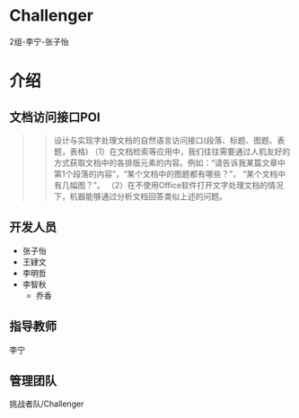 # Challenger
2组-李宁-张子怡

介绍
====

文档访问接口POI
---------------

 >>设计与实现字处理文档的自然语言访问接口(段落、标题、图题、表题，表格) 
（1）在文档检索等应用中，我们往往需要通过人机友好的方式获取文档中的各排版元素的内容。例如：“请告诉我某篇文章中第1个段落的内容”，“某个文档中的图题都有哪些？”， “某个文档中有几幅图？”。 （2）在不使用Office软件打开文字处理文档的情况下，机器能够通过分析文档回答类似上述的问题。

开发人员
-------
* 张子怡
 * 王肄文
  * 李明哲
   * 李智秋
     * 乔香

指导教师
--------
李宁

管理团队
---------
挑战者队/Challenger

